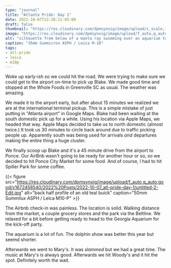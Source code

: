```yaml
---
type: "journal"
title: "Atlanta Pride: Day 1"
date: 2022-10-07T22:28:11-05:00
draft: false
thumbnail: "https://res.cloudinary.com/dpmsynxig/image/upload/c_scale,f_auto,q_auto:good,w_740/v1671635934/2022%20Posts/2022-10-07_atl-pride-day-1/2022-10-07_m10p-18.jpg"
image: "https://res.cloudinary.com/dpmsynxig/image/upload/f_auto,q_auto:good/v1671635934/2022%20Posts/2022-10-07_atl-pride-day-1/2022-10-07_m10p-18.jpg"
alt: "silhouette from below of a manta ray swimming over an aquarium tunnel"
caption: "35mm Summicron ASPH / Leica M-10"
tags:
- atl-pride
- leica
- m10p
---
```


Woke up early-ish so we could hit the road. We were trying to make sure we could get to the airport on-time to pick up Blake. We made good time and stopped at the Whole Foods in Greenville SC as usual. The weather was amazing.

We made it to the airport early, but after about 15 minutes we realized we are at the international terminal pickup. This is a simple mistake of just putting in "Atlanta airport" in Google Maps. Blake had been waiting at the south domestic pick up for a while. Using his location via Apple Maps, we headed that way. Apple Maps decided to take us to north domestic (almost twice.) It took us 30 minutes to circle back around due to traffic picking people up. Apparently south was being used for arrivals _and_ departures making the entire thing a huge cluster.

We finally scoop up Blake and it's a 45 minute drive from the airport to Ponce. Our AirBnb wasn't going to be ready for another hour or so, so we decided to hit Ponce City Market for some food. And of course, I had to hit Spiller Park for some coffee. 

{{< figure src="https://res.cloudinary.com/dpmsynxig/image/upload/f_auto,q_auto:good/v1672458540/2022%20Posts/2022-10-07_atl-pride-day-1/untitled-2-Edit.jpg" alt="back half profile of an old teal buick" caption="50mm Summilux ASPH / Leica M10-P" >}}

The Airbnb check-in was painless. The location is solid. Walking distance from the market, a couple grocery stores and the park via the Beltline. We relaxed for a bit before getting ready to head to the Georgia Aquarium for the kick-off party. 

The aquarium is a lot of fun. The dolphin show was better this year but seemd shorter.

Afterwards we went to Mary's. It was _slammed_ but we had a great time. The music at Mary's is always good. Afterwards we hit Woody's and it hit the spot. Definitely worth the wait.
